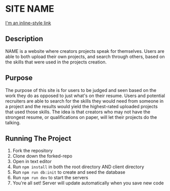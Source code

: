# SITE NAME
[I'm an inline-style link](https://www.google.com)

## Description
NAME is a website where creators projects speak for themselves. Users are able to both upload their own projects, and search through others, based on the skills that were used in the projects creation.

## Purpose
The purpose of this site is for users to be judged and seen based on the work they do as opposed to just what's on their resume. Users and potential recruiters are able to search for the skills they would need from someone in a project and the results would yield the highest-rated uploaded projects that used those skills. The idea is that creators who may not have the strongest resume, or qualifications on paper, will let their projects do the talking.


## Running The Project
1. Fork the repository
2. Clone down the forked-repo
3. Open in text editor
4. Run `npm install` in both the root directory AND client directory
5. Run `npm run db:init` to create and seed the database
6. Run `npm run dev` to start the servers
7. You're all set! Server will update automatically when you save new code

